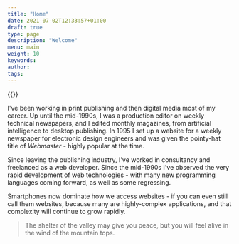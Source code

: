 ```yaml
---
title: "Home"
date: 2021-07-02T12:33:57+01:00
draft: true
type: page
description: "Welcome"
menu: main
weight: 10
keywords:
author: 
tags: 
---
```


{{<floatimageright img="../mike.jpg" text="Mike Brooker" >}}


I've been working in print publishing and then digital media most of my career. Up until the mid-1990s, I was a production editor on weekly technical newspapers, and I edited monthly magazines, from artificial intelligence to desktop publishing. In 1995 I set up a website for a weekly newspaper for electronic design engineers and was given the pointy-hat title of *Webmaster* - highly popular at the time. 

Since leaving the publishing industry, I've worked in consultancy and freelanced as a web developer. Since the mid-1990s I've observed the very rapid development of web technologies - with many new programming languages coming forward, as well as some regressing. 

Smartphones now dominate how we access websites - if you can even still call them websites, because many are highly-complex applications, and that complexity will continue to grow rapidly.

> The shelter of the valley may give you peace, but you will feel alive in the wind of the mountain tops.

